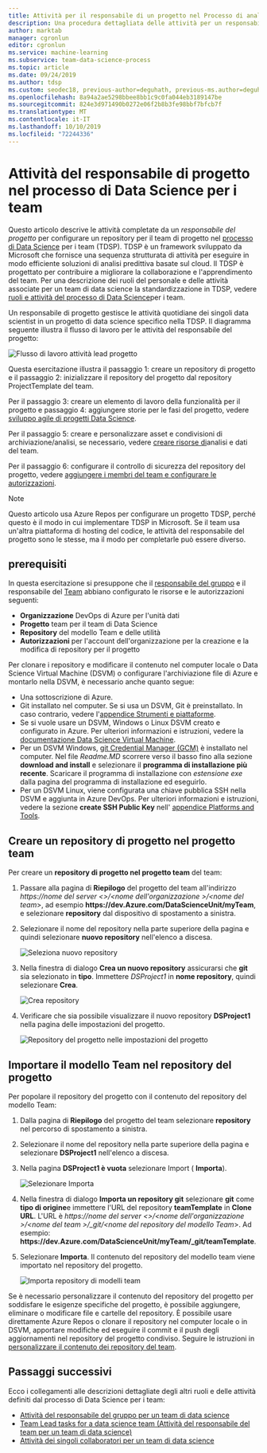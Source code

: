 ```yaml
---
title: Attività per il responsabile di un progetto nel Processo di analisi scientifica dei dati in team
description: Una procedura dettagliata delle attività per un responsabile del progetto in un team di Team Data Science process
author: marktab
manager: cgronlun
editor: cgronlun
ms.service: machine-learning
ms.subservice: team-data-science-process
ms.topic: article
ms.date: 09/24/2019
ms.author: tdsp
ms.custom: seodec18, previous-author=deguhath, previous-ms.author=deguhath
ms.openlocfilehash: 8a94a2ae5298bbee8bb1c9c0fa044eb3189147be
ms.sourcegitcommit: 824e3d971490b0272e06f2b8b3fe98bbf7bfcb7f
ms.translationtype: MT
ms.contentlocale: it-IT
ms.lasthandoff: 10/10/2019
ms.locfileid: "72244336"
---
```

# <a name="project-lead-tasks-in-the-team-data-science-process"></a>Attività del responsabile di progetto nel processo di Data Science per i team

Questo articolo descrive le attività completate da un *responsabile del progetto* per configurare un repository per il team di progetto nel [processo di Data Science](overview.md) per i team (TDSP). TDSP è un framework sviluppato da Microsoft che fornisce una sequenza strutturata di attività per eseguire in modo efficiente soluzioni di analisi predittiva basate sul cloud. Il TDSP è progettato per contribuire a migliorare la collaborazione e l'apprendimento del team. Per una descrizione dei ruoli del personale e delle attività associate per un team di data science la standardizzazione in TDSP, vedere [ruoli e attività del processo di Data Science](roles-tasks.md)per i team.

Un responsabile di progetto gestisce le attività quotidiane dei singoli data scientist in un progetto di data science specifico nella TDSP. Il diagramma seguente illustra il flusso di lavoro per le attività del responsabile del progetto:

![Flusso di lavoro attività lead progetto](./media/project-lead-tasks/project-leads-1-tdsp-creating-projects.png)

Questa esercitazione illustra il passaggio 1: creare un repository di progetto e il passaggio 2: inizializzare il repository del progetto dal repository ProjectTemplate del team. 

Per il passaggio 3: creare un elemento di lavoro della funzionalità per il progetto e passaggio 4: aggiungere storie per le fasi del progetto, vedere [sviluppo agile di progetti Data Science](agile-development.md).

Per il passaggio 5: creare e personalizzare asset e condivisioni di archiviazione/analisi, se necessario, vedere [creare risorse di](team-lead-tasks.md#create-team-data-and-analytics-resources)analisi e dati del team.

Per il passaggio 6: configurare il controllo di sicurezza del repository del progetto, vedere [aggiungere i membri del team e configurare le autorizzazioni](team-lead-tasks.md#add-team-members-and-configure-permissions).

> [!NOTE] 
> Questo articolo usa Azure Repos per configurare un progetto TDSP, perché questo è il modo in cui implementare TDSP in Microsoft. Se il team usa un'altra piattaforma di hosting del codice, le attività del responsabile del progetto sono le stesse, ma il modo per completarle può essere diverso.

## <a name="prerequisites"></a>prerequisiti

In questa esercitazione si presuppone che il [responsabile del gruppo](group-manager-tasks.md) e il responsabile del [Team](team-lead-tasks.md) abbiano configurato le risorse e le autorizzazioni seguenti:

- **Organizzazione** DevOps di Azure per l'unità dati
- **Progetto** team per il team di Data Science
- **Repository** del modello Team e delle utilità
- **Autorizzazioni** per l'account dell'organizzazione per la creazione e la modifica di repository per il progetto

Per clonare i repository e modificare il contenuto nel computer locale o Data Science Virtual Machine (DSVM) o configurare l'archiviazione file di Azure e montarlo nella DSVM, è necessario anche quanto segue:

- Una sottoscrizione di Azure.
- Git installato nel computer. Se si usa un DSVM, Git è preinstallato. In caso contrario, vedere l'[appendice Strumenti e piattaforme](platforms-and-tools.md#appendix).
- Se si vuole usare un DSVM, Windows o Linux DSVM creato e configurato in Azure. Per ulteriori informazioni e istruzioni, vedere la [documentazione Data Science Virtual Machine](/azure/machine-learning/data-science-virtual-machine/).
- Per un DSVM Windows, [git Credential Manager (GCM)](https://github.com/Microsoft/Git-Credential-Manager-for-Windows) è installato nel computer. Nel file *Readme.MD* scorrere verso il basso fino alla sezione **download and install** e selezionare il **programma di installazione più recente**. Scaricare il programma di installazione con *estensione exe* dalla pagina del programma di installazione ed eseguirlo. 
- Per un DSVM Linux, viene configurata una chiave pubblica SSH nella DSVM e aggiunta in Azure DevOps. Per ulteriori informazioni e istruzioni, vedere la sezione **create SSH Public Key** nell' [appendice Platforms and Tools](platforms-and-tools.md#appendix). 

## <a name="create-a-project-repository-in-your-team-project"></a>Creare un repository di progetto nel progetto team

Per creare un **repository di progetto nel progetto team** del team:

1. Passare alla pagina di **Riepilogo** del progetto del team all'indirizzo *https:\//nome del server \<>/\<nome dell'organizzazione >/\<nome del team*>, ad esempio **https:\//dev.Azure.com/DataScienceUnit/myTeam**, e selezionare **repository** dal dispositivo di spostamento a sinistra. 
   
1. Selezionare il nome del repository nella parte superiore della pagina e quindi selezionare **nuovo repository** nell'elenco a discesa.
   
   ![Seleziona nuovo repository](./media/project-lead-tasks/project-leads-9-select-repos.png)
   
1. Nella finestra di dialogo **Crea un nuovo repository** assicurarsi che **git** sia selezionato in **tipo**. Immettere *DSProject1* in **nome repository**, quindi selezionare **Crea**.
   
   ![Crea repository](./media/project-lead-tasks/project-leads-3-create-project-repo-2.png)
   
1. Verificare che sia possibile visualizzare il nuovo repository **DSProject1** nella pagina delle impostazioni del progetto. 
   
   ![Repository del progetto nelle impostazioni del progetto](./media/project-lead-tasks/project-leads-4-create-project-repo-3.png)

## <a name="import-the-team-template-into-your-project-repository"></a>Importare il modello Team nel repository del progetto

Per popolare il repository del progetto con il contenuto del repository del modello Team:

1. Dalla pagina di **Riepilogo** del progetto del team selezionare **repository** nel percorso di spostamento a sinistra. 
   
1. Selezionare il nome del repository nella parte superiore della pagina e selezionare **DSProject1** nell'elenco a discesa.
   
1. Nella pagina **DSProject1 è vuota** selezionare Import ( **Importa**). 
   
   ![Selezionare Importa](./media/project-lead-tasks/project-leads-5-create-project-repo-4.png)
   
1. Nella finestra di dialogo **Importa un repository git** selezionare **git** come **tipo di origine**e immettere l'URL del repository **teamTemplate** in **Clone URL**. L'URL è *https:\//nome del server \<>/\<nome dell'organizzazione >/\<nome del team >/_git/\<nome del repository del modello Team*>. Ad esempio: **https:\//dev.Azure.com/DataScienceUnit/myTeam/_git/teamTemplate**. 
   
1. Selezionare **Importa**. Il contenuto del repository del modello team viene importato nel repository del progetto. 
   
   ![Importa repository di modelli team](./media/project-lead-tasks/project-leads-6-create-project-repo-5.png)

Se è necessario personalizzare il contenuto del repository del progetto per soddisfare le esigenze specifiche del progetto, è possibile aggiungere, eliminare o modificare file e cartelle del repository. È possibile usare direttamente Azure Repos o clonare il repository nel computer locale o in DSVM, apportare modifiche ed eseguire il commit e il push degli aggiornamenti nel repository del progetto condiviso. Seguire le istruzioni in [personalizzare il contenuto dei repository del team](team-lead-tasks.md#customize-the-contents-of-the-team-repositories).

## <a name="next-steps"></a>Passaggi successivi

Ecco i collegamenti alle descrizioni dettagliate degli altri ruoli e delle attività definiti dal processo di Data Science per i team:

- [Attività del responsabile del gruppo per un team di data science](group-manager-tasks.md)
- [Team Lead tasks for a data science team (Attività del responsabile del team per un team di data science)](team-lead-tasks.md)
- [Attività dei singoli collaboratori per un team di data science](project-ic-tasks.md)
